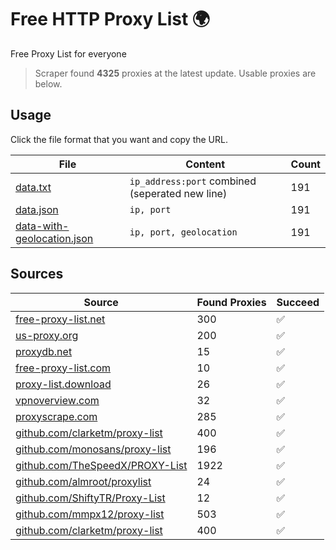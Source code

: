 
# Free HTTP Proxy List 🌍

Free Proxy List for everyone

> Scraper found **4325** proxies at the latest update. Usable proxies are below.

## Usage

Click the file format that you want and copy the URL.


|File|Content|Count|
|----|-------|-----|
|[data.txt](https://raw.githubusercontent.com/yemixzy/proxy-list/main/proxy-list/data.txt)|`ip_address:port` combined (seperated new line)|191|
|[data.json](https://raw.githubusercontent.com/yemixzy/proxy-list/main/proxy-list/data.json)|`ip, port`|191|
|[data-with-geolocation.json](https://raw.githubusercontent.com/yemixzy/proxy-list/main/proxy-list/data-with-geolocation.json)|`ip, port, geolocation`|191|

## Sources

|Source|Found Proxies|Succeed|
|------|-------------|-------|
|[free-proxy-list.net](https://free-proxy-list.net)|300|✅|
|[us-proxy.org](https://www.us-proxy.org)|200|✅|
|[proxydb.net](http://proxydb.net)|15|✅|
|[free-proxy-list.com](https://free-proxy-list.com/?page=&port=&type%5B%5D=http&type%5B%5D=https&up_time=0&search=Search)|10|✅|
|[proxy-list.download](https://www.proxy-list.download/HTTP)|26|✅|
|[vpnoverview.com](https://vpnoverview.com/privacy/anonymous-browsing/free-proxy-servers)|32|✅|
|[proxyscrape.com](https://api.proxyscrape.com/v2/?request=displayproxies&protocol=http&timeout=10000&country=all&ssl=all&anonymity=all)|285|✅|
|[github.com/clarketm/proxy-list](https://raw.githubusercontent.com/clarketm/proxy-list/master/proxy-list-raw.txt)|400|✅|
|[github.com/monosans/proxy-list](https://raw.githubusercontent.com/monosans/proxy-list/main/proxies/http.txt)|196|✅|
|[github.com/TheSpeedX/PROXY-List](https://raw.githubusercontent.com/TheSpeedX/PROXY-List/master/http.txt)|1922|✅|
|[github.com/almroot/proxylist](https://raw.githubusercontent.com/almroot/proxylist/master/list.txt)|24|✅|
|[github.com/ShiftyTR/Proxy-List](https://raw.githubusercontent.com/ShiftyTR/Proxy-List/master/http.txt)|12|✅|
|[github.com/mmpx12/proxy-list](https://raw.githubusercontent.com/mmpx12/proxy-list/master/http.txt)|503|✅|
|[github.com/clarketm/proxy-list](https://raw.githubusercontent.com/clarketm/proxy-list/master/proxy-list-raw.txt)|400|✅|


